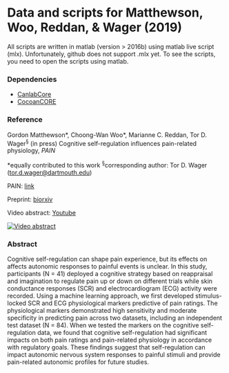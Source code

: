 # Data and scripts for Matthewson, Woo, Reddan, & Wager (2019)

All scripts are written in matlab (version > 2016b) using matlab live script (mlx). Unfortunately, github does not support .mlx yet. To see the scripts, you need to open the scripts using matlab.

### Dependencies

- [CanlabCore](https://github.com/canlab/canlabcore)
- [CocoanCORE](https://github.com/cocoanlab/cocoanCORE)

### Reference

Gordon Matthewson\*, Choong-Wan Woo\*, Marianne C. Reddan, Tor D. Wager<sup>§</sup> (in press) Cognitive self-regulation influences pain-related physiology, _PAIN_

*equally contributed to this work
<sup>§</sup>corresponding author: Tor D. Wager (tor.d.wager@dartmouth.edu)

PAIN: [link](https://journals.lww.com/pain/Abstract/publishahead/Cognitive_self_regulation_influences_pain_related.98669.aspx)

Preprint: [biorxiv](https://www.biorxiv.org/content/10.1101/361519v1)

Video abstract: [Youtube](https://www.youtube.com/watch?v=R1QtvyAt-F8)

[![Video abstract](https://img.youtube.com/vi/R1QtvyAt-F8/0.jpg)](https://www.youtube.com/watch?v=R1QtvyAt-F8 "Video abstract")


### Abstract

Cognitive self-regulation can shape pain experience, but its effects on affects autonomic responses to painful events is unclear. In this study, participants (N = 41) deployed a cognitive strategy based on reappraisal and imagination to regulate pain up or down on different trials while skin conductance responses (SCR) and electrocardiogram (ECG) activity were recorded. Using a machine learning approach, we first developed stimulus-locked SCR and ECG physiological markers predictive of pain ratings. The physiological markers demonstrated high sensitivity and moderate specificity in predicting pain across two datasets, including an independent test dataset (N = 84). When we tested the markers on the cognitive self-regulation data, we found that cognitive self-regulation had significant impacts on both pain ratings and pain-related physiology in accordance with regulatory goals. These findings suggest that self-regulation can impact autonomic nervous system responses to painful stimuli and provide pain-related autonomic profiles for future studies.

